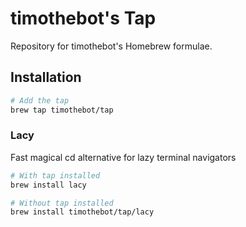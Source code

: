 # timothebot's Tap

Repository for timothebot's Homebrew formulae.

## Installation

```bash
# Add the tap
brew tap timothebot/tap
```

### Lacy

Fast magical cd alternative for lazy terminal navigators

```bash
# With tap installed
brew install lacy

# Without tap installed
brew install timothebot/tap/lacy
```

